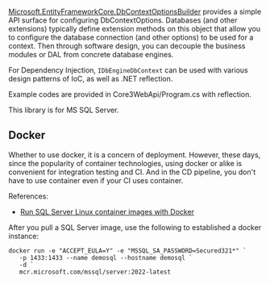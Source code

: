 [Microsoft.EntityFrameworkCore.DbContextOptionsBuilder](https://learn.microsoft.com/en-us/dotnet/api/microsoft.entityframeworkcore.dbcontextoptionsbuilder) provides a simple API surface for configuring DbContextOptions. Databases (and other extensions) typically define extension methods on this object that allow you to configure the database connection (and other options) to be used for a context. Then through software design, you can decouple the business modules or DAL from concrete database engines.

For Dependency Injection, `IDbEngineDbContext` can be used with various design patterns of IoC, as well as .NET reflection.

Example codes are provided in Core3WebApi/Program.cs with reflection.

This library is for MS SQL Server.

## Docker

Whether to use docker, it is a concern of deployment. However, these days, since the popularity of container technologies, using docker or alike is convenient for integration testing and CI. And in the CD pipeline, you don't have to use container even if your CI uses container.

References:
* [Run SQL Server Linux container images with Docker](https://learn.microsoft.com/en-us/sql/linux/quickstart-install-connect-docker?view=sql-server-ver16&tabs=cli&pivots=cs1-powershell)

After you pull a SQL Server image, use the following to established a docker instance:

```
docker run -e "ACCEPT_EULA=Y" -e "MSSQL_SA_PASSWORD=Secured321*" `
   -p 1433:1433 --name demosql --hostname demosql `
   -d `
   mcr.microsoft.com/mssql/server:2022-latest
```

